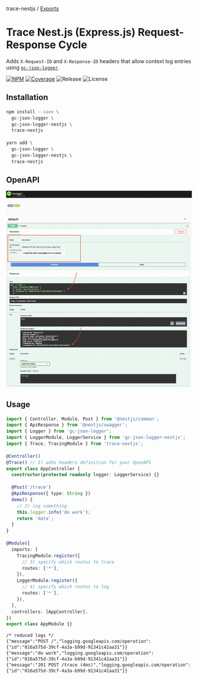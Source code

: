 trace-nestjs / [Exports](modules.md)

# Trace Nest.js (Express.js) Request-Response Cycle

Adds `X-Request-ID` and `X-Response-ID` headers that allow context log entries using [`gc-json-logger`](https://github.com/igrek8/gc-json-logger-nestjs).

[![NPM](https://badgen.net/npm/v/trace-nestjs)](https://www.npmjs.com/trace-nestjs)
[![Coverage](https://codecov.io/gh/igrek8/trace-nestjs/branch/main/graph/badge.svg)](https://codecov.io/gh/igrek8/trace-nestjs)
![Release](https://badgen.net/github/checks/igrek8/trace-nestjs)
![License](https://badgen.net/github/license/igrek8/trace-nestjs)

## Installation

```bash
npm install --save \
  gc-json-logger \
  gc-json-logger-nestjs \
  trace-nestjs

yarn add \
  gc-json-logger \
  gc-json-logger-nestjs \
  trace-nestjs
```

## OpenAPI

![Swagger](./media/swagger.png)

## Usage

```ts
import { Controller, Module, Post } from '@nestjs/common';
import { ApiResponse } from '@nestjs/swagger';
import { Logger } from 'gc-json-logger';
import { LoggerModule, LoggerService } from 'gc-json-logger-nestjs';
import { Trace, TracingModule } from 'trace-nestjs';

@Controller()
@Trace() // 1) adds headers definition for your OpenAPI
export class AppController {
  constructor(protected readonly logger: LoggerService) {}

  @Post('/trace')
  @ApiResponse({ type: String })
  demo() {
    // 2) log something
    this.logger.info('do work');
    return 'data';
  }
}

@Module({
  imports: [
    TracingModule.register({
      // 3) specify which routes to trace
      routes: ['*'],
    }),
    LoggerModule.register({
      // 4) specify which routes to log
      routes: ['*'],
    }),
  ],
  controllers: [AppController],
})
export class AppModule {}
```

```jsonc
/* reduced logs */
{"message":"POST /","logging.googleapis.com/operation":{"id":"016a575d-39cf-4a3a-b99d-91341c42aa31"}}
{"message":"do work","logging.googleapis.com/operation":{"id":"016a575d-39cf-4a3a-b99d-91341c42aa31"}}
{"message":"201 POST /trace (4ms)","logging.googleapis.com/operation":{"id":"016a575d-39cf-4a3a-b99d-91341c42aa31"}}
```
